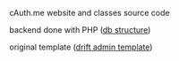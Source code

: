 cAuth.me website and classes source code

backend done with PHP ([db structure](assets/c_auth.sql))

original template ([drift admin template](https://themeforest.net/item/drift-admin-template-html-jquery-and-bootstrap4/23385839))
